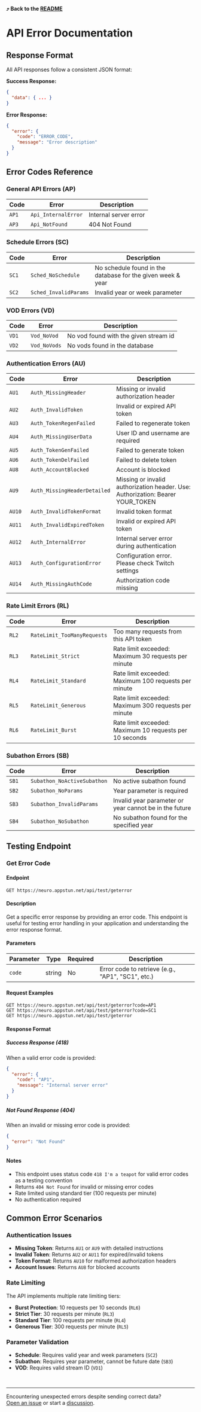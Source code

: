 **⤴️ Back to the [README](README.md)**

# API Error Documentation

## Response Format

All API responses follow a consistent JSON format:

**Success Response:**

```json
{
  "data": { ... }
}
```

**Error Response:**

```json
{
  "error": {
    "code": "ERROR_CODE",
    "message": "Error description"
  }
}
```

## Error Codes Reference

### General API Errors (AP)

| Code  | Error               | Description           |
| ----- | ------------------- | --------------------- |
| `AP1` | `Api_InternalError` | Internal server error |
| `AP3` | `Api_NotFound`      | 404 Not Found         |

### Schedule Errors (SC)

| Code  | Error                 | Description                                                 |
| ----- | --------------------- | ----------------------------------------------------------- |
| `SC1` | `Sched_NoSchedule`    | No schedule found in the database for the given week & year |
| `SC2` | `Sched_InvalidParams` | Invalid year or week parameter                              |

### VOD Errors (VD)

| Code  | Error        | Description                           |
| ----- | ------------ | ------------------------------------- |
| `VD1` | `Vod_NoVod`  | No vod found with the given stream id |
| `VD2` | `Vod_NoVods` | No vods found in the database         |

### Authentication Errors (AU)

| Code   | Error                        | Description                                                                    |
| ------ | ---------------------------- | ------------------------------------------------------------------------------ |
| `AU1`  | `Auth_MissingHeader`         | Missing or invalid authorization header                                        |
| `AU2`  | `Auth_InvalidToken`          | Invalid or expired API token                                                   |
| `AU3`  | `Auth_TokenRegenFailed`      | Failed to regenerate token                                                     |
| `AU4`  | `Auth_MissingUserData`       | User ID and username are required                                              |
| `AU5`  | `Auth_TokenGenFailed`        | Failed to generate token                                                       |
| `AU6`  | `Auth_TokenDelFailed`        | Failed to delete token                                                         |
| `AU8`  | `Auth_AccountBlocked`        | Account is blocked                                                             |
| `AU9`  | `Auth_MissingHeaderDetailed` | Missing or invalid authorization header. Use: Authorization: Bearer YOUR_TOKEN |
| `AU10` | `Auth_InvalidTokenFormat`    | Invalid token format                                                           |
| `AU11` | `Auth_InvalidExpiredToken`   | Invalid or expired API token                                                   |
| `AU12` | `Auth_InternalError`         | Internal server error during authentication                                    |
| `AU13` | `Auth_ConfigurationError`    | Configuration error. Please check Twitch settings                              |
| `AU14` | `Auth_MissingAuthCode`       | Authorization code missing                                                     |

### Rate Limit Errors (RL)

| Code  | Error                       | Description                                             |
| ----- | --------------------------- | ------------------------------------------------------- |
| `RL2` | `RateLimit_TooManyRequests` | Too many requests from this API token                   |
| `RL3` | `RateLimit_Strict`          | Rate limit exceeded: Maximum 30 requests per minute     |
| `RL4` | `RateLimit_Standard`        | Rate limit exceeded: Maximum 100 requests per minute    |
| `RL5` | `RateLimit_Generous`        | Rate limit exceeded: Maximum 300 requests per minute    |
| `RL6` | `RateLimit_Burst`           | Rate limit exceeded: Maximum 10 requests per 10 seconds |

### Subathon Errors (SB)

| Code  | Error                       | Description                                            |
| ----- | --------------------------- | ------------------------------------------------------ |
| `SB1` | `Subathon_NoActiveSubathon` | No active subathon found                               |
| `SB2` | `Subathon_NoParams`         | Year parameter is required                             |
| `SB3` | `Subathon_InvalidParams`    | Invalid year parameter or year cannot be in the future |
| `SB4` | `Subathon_NoSubathon`       | No subathon found for the specified year               |

## Testing Endpoint

### Get Error Code

#### Endpoint

`GET https://neuro.appstun.net/api/test/geterror`

#### Description

Get a specific error response by providing an error code. This endpoint is useful for testing error handling in your application and understanding the error response format.

#### Parameters

| Parameter | Type   | Required | Description                                       |
| --------- | ------ | -------- | ------------------------------------------------- |
| `code`    | string | No       | Error code to retrieve (e.g., "AP1", "SC1", etc.) |

#### Request Examples

```http
GET https://neuro.appstun.net/api/test/geterror?code=AP1
GET https://neuro.appstun.net/api/test/geterror?code=SC1
GET https://neuro.appstun.net/api/test/geterror
```

#### Response Format

##### Success Response (418)

When a valid error code is provided:

```json
{
  "error": {
    "code": "AP1",
    "message": "Internal server error"
  }
}
```

##### Not Found Response (404)

When an invalid or missing error code is provided:

```json
{
  "error": "Not Found"
}
```

#### Notes

- This endpoint uses status code `418 I'm a teapot` for valid error codes as a testing convention
- Returns `404 Not Found` for invalid or missing error codes
- Rate limited using standard tier (100 requests per minute)
- No authentication required

## Common Error Scenarios

### Authentication Issues

- **Missing Token**: Returns `AU1` or `AU9` with detailed instructions
- **Invalid Token**: Returns `AU2` or `AU11` for expired/invalid tokens
- **Token Format**: Returns `AU10` for malformed authorization headers
- **Account Issues**: Returns `AU8` for blocked accounts

### Rate Limiting

The API implements multiple rate limiting tiers:

- **Burst Protection**: 10 requests per 10 seconds (`RL6`)
- **Strict Tier**: 30 requests per minute (`RL3`)
- **Standard Tier**: 100 requests per minute (`RL4`)
- **Generous Tier**: 300 requests per minute (`RL5`)

### Parameter Validation

- **Schedule**: Requires valid year and week parameters (`SC2`)
- **Subathon**: Requires year parameter, cannot be future date (`SB3`)
- **VOD**: Requires valid stream ID (`VD1`)

<br>

---

Encountering unexpected errors despite sending correct data?<br> [Open an issue](../../issues) or start a [discussion](../../discussions).

